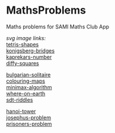 # MathsProblems

Maths problems for SAMI Maths Club App

*svg image links:*  
[tetris-shapes](https://www.flaticon.com/free-icon/tetris_751000?term=tetris&page=1&position=2&related_id=751000&origin=search)  
[konigsberg-bridges](https://www.flaticon.com/free-icon/bridge_699611?term=bridge&page=1&position=33&related_id=699611&origin=search)  
[kaprekars-number](https://www.flaticon.com/free-icon/maths_1274961?term=subtraction&page=1&position=43&page=1&position=43&related_id=1274961&origin=search)  
[diffy-squares](https://www.flaticon.com/free-icon/selection_802045?term=squares&page=3&position=43&related_id=802045&origin=search)  

[bulgarian-solitaire](https://www.flaticon.com/free-icon/bulgaria_303008?term=bulgaria&page=1&position=16&page=1&position=16&related_id=303008&origin=search)  
[colouring-maps](https://www.flaticon.com/free-icon/map_854878?term=map&page=1&position=7&page=1&position=7&related_id=854878&origin=search)  
[minimax-algorithm](https://www.flaticon.com/free-icon/flow_759779?term=flow%20diagram&related_id=759779)  
[where-on-earth](https://www.flaticon.com/free-icon/globe_3626838?term=globe&page=1&position=41&page=1&position=41&related_id=3626838&origin=search)  
[sdt-riddles](https://www.flaticon.com/free-icon/stopwatch_3203216?term=speed&page=1&position=40&page=1&position=40&related_id=3203216&origin=search)  

[hanoi-tower](https://www.flaticon.com/free-icon/stacking_3997821?term=pyramid&page=1&position=92&page=1&position=92&related_id=3997821&origin=search)  
[josephus-problem](https://www.flaticon.com/free-icon/share_148799?term=circles&page=2&position=24&related_id=148799&origin=search)  
[prisoners-problem](https://www.flaticon.com/free-icon/prisoner_3782236?term=prison&page=1&position=7&page=1&position=7&related_id=3782236&origin=search)
